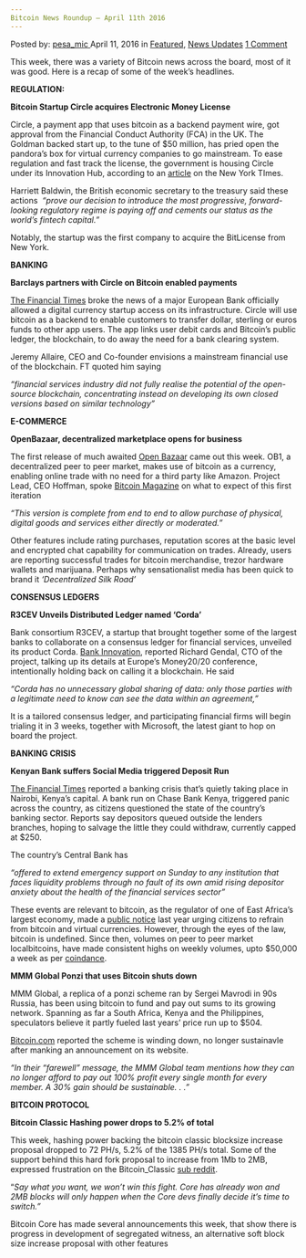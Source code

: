 ```yaml
---
Bitcoin News Roundup – April 11th 2016
---
```

<article class="post-listing post-13694 post type-post status-publish format-standard has-post-thumbnail hentry category-deepdot-news category-news-updates tag-11th tag-3336 tag-april tag-bitcoin tag-news tag-roundup">
    <div class="post-inner">
    <p class="post-meta">
    <span>Posted by: <a href="https://www.deepdotweb.com/author/pesa_mic/" title="">pesa_mic </a></span>
    <span>April 11, 2016</span>
    <span>in <a href="https://www.deepdotweb.com/category/deepdot-news/" rel="category tag">Featured</a>, <a href="https://www.deepdotweb.com/category/news-updates/" rel="category tag">News Updates</a></span>
    <span><a href="https://www.deepdotweb.com/2016/04/11/bitcoin-news-roundup-april-11th-2016/#comments">1 Comment</a></span>
    </p>
    <div class="clear"></div>
    <div class="entry">
    <p>This week, there was a variety of Bitcoin news across the board, most of it was good. Here is a recap of some of the week’s headlines.<strong><br/>
    </strong></p>
    <p><strong>REGULATION:</strong></p>
    <p><strong>Bitcoin Startup Circle acquires Electronic Money License</strong></p>
    <p>Circle, a payment app that uses bitcoin as a backend payment wire, got approval from the Financial Conduct Authority (FCA) in the UK. The Goldman backed start up, to the tune of $50 million, has pried open the pandora’s box for virtual currency companies to go mainstream. To ease regulation and fast track the license, the government is housing Circle under its Innovation Hub, according to an <a href="http://www.nytimes.com/2016/04/06/business/dealbook/bitcoin-start-up-gets-an-electronic-money-license-in-britain.html">article</a> on the New York TImes.</p>
    <p>Harriett Baldwin, the British economic secretary to the treasury said these actions  <em>“prove our decision to introduce the most progressive, forward-looking regulatory regime is paying off and cements our status as the world’s fintech capital.”</em></p>
    <p>Notably, the startup was the first company to acquire the BitLicense from New York.</p>
    <p><strong>BANKING</strong></p>
    <p><strong>Barclays partners with Circle on Bitcoin enabled payments</strong></p>
    <p><a href="https://twitter.com/FinancialTimes/status/717563465766998017">The Financial Times</a> broke the news of a major European Bank officially allowed a digital currency startup access on its infrastructure. Circle will use bitcoin as a backend to enable customers to transfer dollar, sterling or euros funds to other app users. The app links user debit cards and Bitcoin’s public ledger, the blockchain, to do away the need for a bank clearing system.</p>
    <p>Jeremy Allaire, CEO and Co-founder envisions a mainstream financial use of the blockchain. FT quoted him saying</p>
    <p><em>“financial services industry did not fully realise the potential of the open-source blockchain, concentrating instead on developing its own closed versions based on similar technology”</em></p>
    <p><strong>E-COMMERCE</strong></p>
    <p><strong>OpenBazaar, decentralized marketplace opens for business</strong></p>
    <p>The first release of much awaited <a href="https://www.deepdotweb.com/2014/06/23/openbazaar-a-decentralized-alternative/">Open Bazaar</a> came out this week. OB1, a decentralized peer to peer market, makes use of bitcoin as a currency, enabling online trade with no need for a third party like Amazon. Project Lead, CEO Hoffman, spoke <a href="https://bitcoinmagazine.com/articles/openbazaar-released-decentralized-bitcoin-marketplace-now-live-and-ready-for-business-1459793756">Bitcoin Magazine</a> on what to expect of this first iteration</p>
    <p><em>“This version is complete from end to end to allow purchase of physical, digital goods and services either directly or moderated.” </em></p>
    <p>Other features include rating purchases, reputation scores at the basic level and encrypted chat capability for communication on trades. Already, users are reporting successful trades for bitcoin merchandise, trezor hardware wallets and marijuana. Perhaps why sensationalist media has been quick to brand it <em>‘Decentralized Silk Road’</em></p>
    <p><strong>CONSENSUS LEDGERS</strong></p>
    <p><strong>R3CEV Unveils Distributed Ledger named ‘Corda’</strong></p>
    <p>Bank consortium R3CEV, a startup that brought together some of the largest banks to collaborate on a consensus ledger for financial services, unveiled its product Corda. <a href="http://bankinnovation.net/2016/04/r3cev-unveils-corda-its-distributed-ledger-product/">Bank Innovation</a>, reported Richard Gendal, CTO of the project, talking up its details at Europe’s Money20/20 conference, intentionally holding back on calling it a blockchain. He said</p>
    <p><em>“Corda has no unnecessary global sharing of data: only those parties with a legitimate need to know can see the data within an agreement,” </em></p>
    <p>It is a tailored consensus ledger, and participating financial firms will begin trialing it in 3 weeks, together with Microsoft, the latest giant to hop on board the project.</p>
    <p><strong>BANKING CRISIS</strong></p>
    <p><strong>Kenyan Bank suffers Social Media triggered Deposit Run  </strong></p>
    <p><a href="http://www.ft.com/intl/cms/s/0/82a417f0-ff12-11e5-9cc4-27926f2b110c.html?ftcamp=published_links%2Frss%2Fcompanies_banks%2Ffeed%2F%2Fproduct">The Financial Times</a> reported a banking crisis that’s quietly taking place in Nairobi, Kenya’s capital. A bank run on Chase Bank Kenya, triggered panic across the country, as citizens questioned the state of the country’s banking sector. Reports say depositors queued outside the lenders branches, hoping to salvage the little they could withdraw, currently capped at $250.</p>
    <p>The country’s Central Bank has</p>
    <p><em>“offered to extend emergency support on Sunday to any institution that faces liquidity problems through no fault of its own amid rising depositor anxiety about the health of the financial services sector”</em></p>
    <p>These events are relevant to bitcoin, as the regulator of one of East Africa’s largest economy, made a <a href="https://www.centralbank.go.ke/index.php/news/464-public-on-virtual-currencies-such-as-bitcoin">public notice</a> last year urging citizens to refrain from bitcoin and virtual currencies. However, through the eyes of the law, bitcoin is undefined. Since then, volumes on peer to peer market localbitcoins, have made consistent highs on weekly volumes, upto $50,000 a week as per <a href="https://coin.dance/volume/localbitcoins/KES">coindance</a>.</p>
    <p><strong>MMM Global Ponzi that uses Bitcoin shuts down</strong></p>
    <p>MMM Global, a replica of a ponzi scheme ran by Sergei Mavrodi in 90s Russia, has been using bitcoin to fund and pay out sums to its growing network. Spanning as far a South Africa, Kenya and the Philippines, speculators believe it partly fueled last years’ price run up to $504.</p>
    <p><a href="https://news.bitcoin.com/mmm-global-cant-sustain-bitcoin-scheme/">Bitcoin.com</a> reported the scheme is winding down, no longer sustainavle after manking an announcement on its website.</p>
    <p><em>“In their “farewell” message, the MMM Global team mentions how they can no longer afford to pay out 100% profit every single month for every member. A 30% gain should be sustainable. . .”</em></p>
    <p><strong>BITCOIN PROTOCOL</strong></p>
    <p><strong>Bitcoin Classic Hashing power drops to 5.2% of total</strong></p>
    <p>This week, hashing power backing the bitcoin classic blocksize increase proposal dropped to 72 PH/s, 5.2% of the 1385 PH/s total. Some of the support behind this hard fork proposal to increase from 1Mb to 2MB, expressed frustration on the Bitcoin_Classic <a href="https://www.reddit.com/r/Bitcoin_Classic/comments/4e4nhp/were_officially_back_to_under_5/">sub reddit</a>.</p>
    <p>“<em>Say what you want, we won&#8217;t win this fight. Core has already won and 2MB blocks will only happen when the Core devs finally decide it&#8217;s time to switch.”</em></p>
    <p>Bitcoin Core has made several announcements this week, that show there is progress in development of segregated witness, an alternative soft block size increase proposal with other features</p>
    </div>
    <span style="display:none"><a href="https://www.deepdotweb.com/tag/11th/" rel="tag">11th</a> <a href="https://www.deepdotweb.com/tag/2016/" rel="tag">2016</a> <a href="https://www.deepdotweb.com/tag/april/" rel="tag">april</a> <a href="https://www.deepdotweb.com/tag/bitcoin/" rel="tag">bitcoin</a> <a href="https://www.deepdotweb.com/tag/news/" rel="tag">news</a> <a href="https://www.deepdotweb.com/tag/roundup/" rel="tag">roundup</a></span> <span style="display:none" class="updated">2016-04-11</span>
    <div style="display:none" class="vcard author" itemprop="author" itemscope itemtype="http://schema.org/Person"><strong class="fn" itemprop="name"><a href="https://www.deepdotweb.com/author/pesa_mic/" title="Posts by pesa_mic" rel="author">pesa_mic</a></strong></div>
    </div>
</article>

